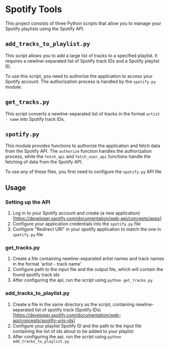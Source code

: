 # Spotify Tools

This project consists of three Python scripts that allow you to manage your Spotify playlists using the Spotify API.

## `add_tracks_to_playlist.py`
This script allows you to add a large list of tracks to a specified playlist. It requires a newline-separated list of Spotify track IDs and a Spotify playlist ID.

To use this script, you need to authorize the application to access your Spotify account. The authorization process is handled by the `spotify.py` module.

## `get_tracks.py`
This script converts a newline-separated list of tracks in the format `artist - name` into Spotify track IDs. 

## `spotify.py`
This module provides functions to authorize the application and fetch data from the Spotify API. The `authorize` function handles the authorization process, while the `fetch_api` and `fetch_user_api` functions handle the fetching of data from the Spotify API.

To use any of these files, you first need to configure the `spotify.py` API file

## Usage

### Setting up the API

1. Log in to your Spotify account and create (a new application)[https://developer.spotify.com/documentation/web-api/concepts/apps]
2. Configure your application credentials into the `spotify.py` file
3. Configure "Redirect URI" in your spotify application to match the one in `spotify.py` file

### get_tracks.py

1. Create a file containing newline-separated artist names and track names in the format 'artist - track name'
2. Configure path to the input file and the output file, which will contain the found spotify track ids
3. After configuring the api, run the script using `python get_tracks.py`

### add_tracks_to_playlist.py

1. Create a file in the same directory as the script, containing newline-separated list of spotify track (Spotify IDs)[https://developer.spotify.com/documentation/web-api/concepts/spotify-uris-ids]
2. Configure your playlist Spotify ID and the path to the input file containing the list of ids about to be added to your playlist
3. After configuring the api, run the script using `python add_tracks_to_playlist.py`
